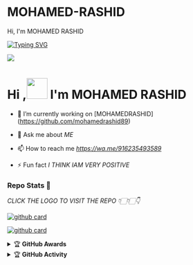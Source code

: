 # MOHAMED-RASHID

Hi, I'm MOHAMED RASHID

[![Typing SVG](https://readme-typing-svg.demolab.com?font=Fira+Code&pause=1000&width=435&lines=Full+Stack+Developer;Always+been+Working+on+Web+Developer)](https://git.io/typing-svg)

<img src="https://github.com/mohamedrashid89/MOHAMED-RASHID/assets/131651353/70bbe9da-e9a7-454e-994f-0dbd0294d942">

# Hi ,<a href="Hey"><img src="https://raw.githubusercontent.com/TOXIC-DEVIL/TOXIC-DEVIL/TOXIC-DEVIL-OFFICIAL/media/Hi.gif" width="48px"></a> I'm MOHAMED RASHID&nbsp;




- 🔭 I’m currently working on [MOHAMEDRASHID] (https://github.com/mohamedrashid89)

- 💬 Ask me about *ME*

- 📫 How to reach me *https://wa.me/916235493589*

- ⚡️ Fun fact *I THINK IAM VERY POSITIVE*


### Repo Stats 🔭

*CLICK THE LOGO TO VISIT THE REPO 👇🏻👇🏻👇*


[![github card](https://github-readme-stats.vercel.app/api/pin/?username=mohamedrashid89&repo=RIBINZX&theme=dark)](https://github.com/mohamedrashid89)




[![github card](https://github-readme-stats.vercel.app/api/pin/?username=mohamedrashid89&repo=RIBINZX&theme=dark)](https://github.com/mohamedrashid89)




<details>
    <summary>&#127942 <b>GitHub Awards</b></summary><br/>

![Github Trophy](https://github-profile-trophy.vercel.app/?usernam=mohamedrashid89)

</details>

<details>
    <summary>&#127942 <b>GitHub Activity</b></summary><br/>

